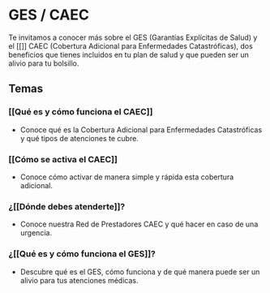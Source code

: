 # GES / CAEC

Te invitamos a conocer más sobre el GES (Garantías Explícitas de Salud) y el [[]] CAEC (Cobertura Adicional para Enfermedades Catastróficas), dos beneficios que tienes incluidos en tu plan de salud y que pueden ser un alivio para tu bolsillo.

## Temas

### [[Qué es y cómo funciona el CAEC]]
- Conoce qué es la Cobertura Adicional para Enfermedades Catastróficas y qué tipos de atenciones te cubre.

### [[Cómo se activa el CAEC]]
- Conoce cómo activar de manera simple y rápida esta cobertura adicional.

### ¿[[Dónde debes atenderte]]?
- Conoce nuestra Red de Prestadores CAEC y qué hacer en caso de una urgencia.

### ¿[[Qué es y cómo funciona el GES]]?
- Descubre qué es el GES, cómo funciona y de qué manera puede ser un alivio para tus atenciones médicas.



